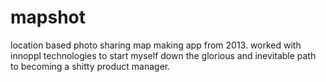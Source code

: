 # mapshot
location based photo sharing map making app from 2013. worked with innoppl technologies to start myself down the glorious and inevitable path to becoming a shitty product manager. 
